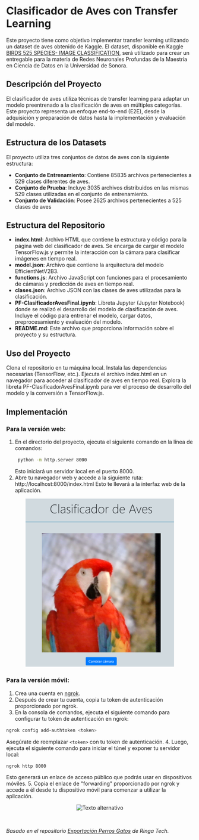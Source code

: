 # Clasificador de Aves con Transfer Learning

Este proyecto tiene como objetivo implementar transfer learning utilizando un dataset de aves obtenido de Kaggle. El dataset, disponible en Kaggle [BIRDS 525 SPECIES- IMAGE CLASSIFICATION](https://www.kaggle.com/datasets/gpiosenka/100-bird-species?resource=download&select=birds.csv), será utilizado para crear un entregable para la materia de Redes Neuronales Profundas de la Maestría en Ciencia de Datos en la Universidad de Sonora.

## Descripción del Proyecto
El clasificador de aves utiliza técnicas de transfer learning para adaptar un modelo preentrenado a la clasificación de aves en múltiples categorías. Este proyecto representa un enfoque end-to-end (E2E), desde la adquisición y preparación de datos hasta la implementación y evaluación del modelo.

## Estructura de los Datasets
El proyecto utiliza tres conjuntos de datos de aves con la siguiente estructura:
- **Conjunto de Entrenamiento**: Contiene 85835 archivos pertenecientes a 529 clases diferentes de aves.
- **Conjunto de Prueba**: Incluye 3035 archivos distribuidos en las mismas 529 clases utilizadas en el conjunto de entrenamiento.
- **Conjunto de Validación**: Posee 2625 archivos pertenecientes a 525 clases de aves

## Estructura del Repositorio
- **index.html**: Archivo HTML que contiene la estructura y código para la página web del clasificador de aves. Se encarga de cargar el modelo TensorFlow.js y permite la interacción con la cámara para clasificar imágenes en tiempo real.
- **model.json**: Archivo que contiene la arquitectura del modelo EfficientNetV2B3.
- **functions.js**: Archivo JavaScript con funciones para el procesamiento de cámaras y predicción de aves en tiempo real.
- **clases.json**: Archivo JSON con las clases de aves utilizadas para la clasificación.
- **PF-ClasificadorAvesFinal.ipynb**: Libreta Jupyter (Jupyter Notebook) donde se realizó el desarrollo del modelo de clasificación de aves. Incluye el código para entrenar el modelo, cargar datos, preprocesamiento y evaluación del modelo.
- **README.md**: Este archivo que proporciona información sobre el proyecto y su estructura.

## Uso del Proyecto
Clona el repositorio en tu máquina local.
Instala las dependencias necesarias (TensorFlow, etc.).
Ejecuta el archivo index.html en un navegador para acceder al clasificador de aves en tiempo real.
Explora la libreta PF-ClasificadorAvesFinal.ipynb para ver el proceso de desarrollo del modelo y la conversión a TensorFlow.js.

## Implementación
### Para la versión web:
1. En el directorio del proyecto, ejecuta el siguiente comando en la línea de comandos:
   ```bash
    python -m http.server 8000
   ```
   Esto iniciará un servidor local en el puerto 8000.
2. Abre tu navegador web y accede a la siguiente ruta: http://localhost:8000/index.html
    Esto te llevará a la interfaz web de la aplicación.

<div style="text-align: center;">
   <img src="https://github.com/VesnaPivac/Clasificador-de-Aves/blob/main/image_index.png" alt="Texto alternativo" width="400">
</div>

### Para la versión móvil:
1. Crea una cuenta en [ngrok](https://ngrok.com/).
2. Después de crear tu cuenta, copia tu token de autenticación proporcionado por ngrok.
3. En la consola de comandos, ejecuta el siguiente comando para configurar tu token de autenticación en ngrok:
  ```bash
  ngrok config add-authtoken <token>
  ```
  Asegúrate de reemplazar `<token>` con tu token de autenticación.
4. Luego, ejecuta el siguiente comando para iniciar el túnel y exponer tu servidor local:
  ```bash
  ngrok http 8000
  ```
  Esto generará un enlace de acceso público que podrás usar en dispositivos móviles.
5. Copia el enlace de "forwarding" proporcionado por ngrok y accede a él desde tu dispositivo móvil para comenzar a utilizar la aplicación.

<p align="center">
  <img src="https://github.com/VesnaPivac/Clasificador-de-Aves/blob/main/Video_Aves.gif" alt="Texto alternativo">
</p>




<br>

*Basado en el repositorio [Exportación Perros Gatos](https://github.com/ringa-tech/clasificador-perros-gatos/tree/main) de Ringa Tech.*
